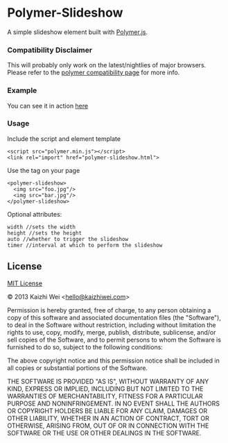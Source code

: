 # Polymer-Slideshow

A simple slideshow element built with [Polymer.js](http://www.polymer-project.org/).

### Compatibility Disclaimer
This will probably only work on the latest/nightlies of major browsers. Please refer to the [polymer compatibility page](http://www.polymer-project.org/resources/compatibility.html) for more info.

### Example

You can see it in action [here](http://etc.kaizhiwei.com/polymer-slideshow/)

### Usage

Include the script and element template

	<script src="polymer.min.js"></script>
    <link rel="import" href="polymer-slideshow.html">

Use the tag on your page
	
	<polymer-slideshow>
      <img src="foo.jpg"/>
      <img src="bar.jpg"/>
    </polymer-slideshow>
    
Optional attributes:
	
	width //sets the width
	height //sets the height
	auto //whether to trigger the slideshow
	timer //interval at which to perform the slideshow
	


License
-------

[MIT License](http://www.opensource.org/licenses/mit-license.php)

&copy; 2013 Kaizhi Wei &lt;hello@kaizhiwei.com&gt;

Permission is hereby granted, free of charge, to any person obtaining a copy of this software and associated documentation files (the "Software"), to deal in the Software without restriction, including without limitation the rights to use, copy, modify, merge, publish, distribute, sublicense, and/or sell copies of the Software, and to permit persons to whom the Software is furnished to do so, subject to the following conditions:

The above copyright notice and this permission notice shall be included in all copies or substantial portions of the Software.

THE SOFTWARE IS PROVIDED "AS IS", WITHOUT WARRANTY OF ANY KIND, EXPRESS OR IMPLIED, INCLUDING BUT NOT LIMITED TO THE WARRANTIES OF MERCHANTABILITY, FITNESS FOR A PARTICULAR PURPOSE AND NONINFRINGEMENT. IN NO EVENT SHALL THE AUTHORS OR COPYRIGHT HOLDERS BE LIABLE FOR ANY CLAIM, DAMAGES OR OTHER LIABILITY, WHETHER IN AN ACTION OF CONTRACT, TORT OR OTHERWISE, ARISING FROM, OUT OF OR IN CONNECTION WITH THE SOFTWARE OR THE USE OR OTHER DEALINGS IN THE SOFTWARE.

